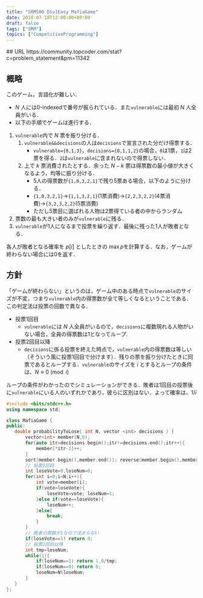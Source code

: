 ```yaml
---
title: "SRM500 Div1Easy MafiaGame"
date: 2018-07-18T12:00:00+09:00
draft: false
tags: ["SRM"]
topics: ["CompetitiveProgramming"]
---
```


<p><!--more--></p>
## URL
https://community.topcoder.com/stat?c=problem_statement&pm=11342

## 概略
このゲーム，言語化が難しい．

- $N$ 人には0-indexedで番号が振られている．また`vulnerable`には最初 $N$ 人全員がいる．
- 以下の手順でゲームは進行する．

1. `vulnerable`内で $N$ 票を振り分ける．
    1. `vulnerable&&decisions`の人は`decisions`で宣言された分だけ得票する．
        - `vulnerable={0,1,3}`，`decisions={0,1,1,2}`の場合，`0`は1票，`1`は2票を得る．`2`は`vulnerable`に含まれないので得票しない．
    1. 上で $k$ 票消費されたとする．余った $N-k$ 票は得票数の最小値が大きくなるよう，均等に振り分ける．
        - 5人の得票数が`{1,0,3,2,1}`で残り5票ある場合，以下のように分ける．
        - `{1,0,3,2,1}`→`{1,1,3,2,1}`(1票消費)→`{2,2,3,2,2}`(4票消費)→`{3,2,3,2,2}`(5票消費)
        - ただし5票目に選ばれる人物は2票得ている者の中からランダム
1. 票数の最も大きい者のみが`vulnerable`に残る．
1. `vulnerable`が1人になるまで投票を繰り返す．最後に残った1人が敗者となる．

各人が敗者となる確率を $p[i]$ としたときの $\max p$を計算する．なお，ゲームが終わらない場合には0を返す．

## 方針
「ゲームが終わらない」というのは，ゲーム中のある時点で`vulnerable`のサイズが不変，つまり`vulnerable`内の得票数が全て等しくなるということである．この判定法は投票の回数で異なる．

- 投票1回目
    - `vulnerable`には $N$ 人全員がいるので，`decisions`に複数現れる人物がいない場合，全員の得票数は1となってループ.
- 投票2回目以降
    - `decisions`に係る投票を終えた時点で，`vulnerable`内の得票数は等しい（そういう風に投票1回目で分けます）．残りの票を振り分けたときに同票であるとループする．`vulnerable`のサイズを $i$ とするとループの条件は、$N\equiv 0\pmod i$

ループの条件がわかったのでシミュレーションができる．敗者は1回目の投票後に`vulnerable`にいる人のいずれかであり，彼らに区別はない．よって確率は、$1/i$

```cpp
#include <bits/stdc++.h>
using namespace std;

class MafiaGame {
public:
   double probabilityToLose( int N, vector <int> decisions ) {
       vector<int> member(N,0);
       for(auto itr=decisions.begin();itr!=decisions.end();itr++){
           member[*itr-1]++;
       }
       sort(member.begin(),member.end()); reverse(member.begin(),member.end());
       // 投票1回目
       int loseVote=0,loseNum=0;
       for(int i=0;i<N;i++){
           int vote=member[i];
           if(vote>loseVote){
               loseVote=vote; loseNum=1;
           }else if(vote==loseVote){
               loseNum++;
           }else{
               break;
           }
       }
       // 敗者の票数が1なので決まらない
       if(loseVote==1) return 0;
       // 投票2回目以降
       int tmp=loseNum;
       while(1){
           if(loseNum==1) return 1.0/tmp;
           if(loseNum==0) return 0;
           loseNum=N%loseNum;
       }
   }
};
```
